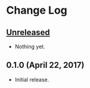 # Change Log

## [Unreleased]

- Nothing yet.

## 0.1.0 (April 22, 2017)

- Initial release.

[Unreleased]: https://github.com/rhyanki/automaton-developer/compare/v0.1.0...HEAD